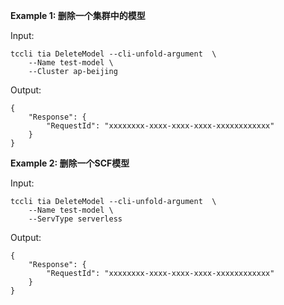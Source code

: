 **Example 1: 删除一个集群中的模型**



Input: 

```
tccli tia DeleteModel --cli-unfold-argument  \
    --Name test-model \
    --Cluster ap-beijing
```

Output: 
```
{
    "Response": {
        "RequestId": "xxxxxxxx-xxxx-xxxx-xxxx-xxxxxxxxxxxx"
    }
}
```

**Example 2: 删除一个SCF模型**



Input: 

```
tccli tia DeleteModel --cli-unfold-argument  \
    --Name test-model \
    --ServType serverless
```

Output: 
```
{
    "Response": {
        "RequestId": "xxxxxxxx-xxxx-xxxx-xxxx-xxxxxxxxxxxx"
    }
}
```

